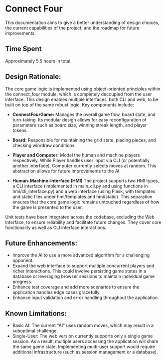 # Connect Four

This documentation aims to give a better understanding of design choices, the current capabilities of the project, and the roadmap for future improvements.

## Time Spent
Approximately 5.5 hours in total.

## Design Rationale:
The core game logic is implemented using object-oriented principles within the connect_four module, which is completely decoupled from the user interface. This design enables multiple interfaces, both CLI and web, to be built on top of the same robust logic. Key components include:

- **ConnectFourGame:**
    Manages the overall game flow, board state, and turn-taking. Its modular design allows for easy reconfiguration of parameters such as board size, winning streak length, and player tokens.

- **Board:**
    Responsible for maintaining the grid state, placing pieces, and checking win/draw conditions.

- **Player and Computer:**
    Model the human and machine players respectively. While Player handles user input via CLI (or potentially another interface), Computer currently selects moves at random. This abstraction allows for future improvements to the AI.

- **Human-Machine-Interface (HMI)**
    The project supports two HMI types, a CLI interface (implemented in main_cli.py and using functions in hmi/cli_interface.py) and a web interface (using Flask, with templates and static files under hmi/templates and hmi/static). This separation ensures that the core game logic remains untouched regardless of how the game is presented to the user.

Unit tests have been integrated across the codebase, excluding the Web Interface, to ensure reliability and facilitate future changes. They cover core functionality as well as CLI interface interactions.

## Future Enhancements:

- Improve the AI to use a more advanced algorithm for a challenging opponent.
- Expand the web interface to support multiple concurrent players and richer interactions. This could involve persisting game states in a database or leveraging browser sessions to maintain individual game progress.
- Enhance test coverage and add more scenarios to ensure the application handles edge cases gracefully.
- Enhance input validation and error handling throughout the application.

## Known Limitations:

- Basic AI:
    The current "AI" uses random moves, which may result in a suboptimal challenge.
- Single-User:
    The web version currently supports only a single game session. As a result, multiple users accessing the application will share the same game state. Implementing multi-user support would require additional infrastructure (such as session management or a database).

